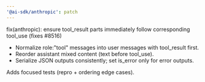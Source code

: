 ```yaml
---
'@ai-sdk/anthropic': patch
---
```


fix(anthropic): ensure tool_result parts immediately follow corresponding tool_use (fixes #8516)

- Normalize role:"tool" messages into user messages with tool_result first.
- Reorder assistant mixed content (text before tool_use).
- Serialize JSON outputs consistently; set is_error only for error outputs.

Adds focused tests (repro + ordering edge cases).
